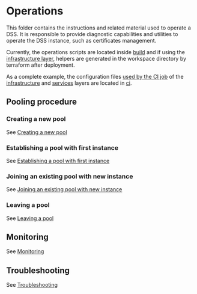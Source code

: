 # Operations

This folder contains the instructions and related material used to operate a DSS. It is responsible to provide diagnostic capabilities and utilities to operate the DSS instance, such as certificates management.

Currently, the operations scripts are located inside [build](../build.md) and if using the [infrastructure layer](../infrastructure/index.md), helpers are generated in the workspace directory by terraform after deployment.

As a complete example, the configuration files [used by the CI job](https://github.com/interuss/dss/blob/master/.github/workflows/dss-deploy.yml) of the [infrastructure](../infrastructure/index.md) and [services](../services/index.md) layers are located in [ci](ci/index.md).

## Pooling procedure

### Creating a new pool

See [Creating a new pool](pooling.md#creating-a-new-pool)

### Establishing a pool with first instance

See [Establishing a pool with first instance](pooling.md#establishing-a-pool-with-first-instances)

### Joining an existing pool with new instance

See [Joining an existing pool with new instance](pooling.md#joining-an-existing-pool-with-new-instance)

### Leaving a pool

See [Leaving a pool](pooling.md#leaving-a-pool)

## Monitoring

See [Monitoring](monitoring.md)

## Troubleshooting

See [Troubleshooting](troubleshooting.md)

